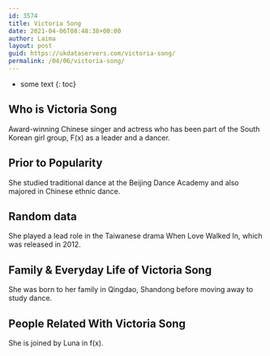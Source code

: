 ```yaml
---
id: 3574
title: Victoria Song
date: 2021-04-06T08:48:38+00:00
author: Laima
layout: post
guid: https://ukdataservers.com/victoria-song/
permalink: /04/06/victoria-song/
---
```


* some text
{: toc}


## Who is Victoria Song
                  
                  
                  
Award-winning Chinese singer and actress who has been part of the South Korean girl group, F(x) as a leader and a dancer.
                  
              
            
              
            
                
                
                
## Prior to Popularity
                  
                  
                  
She studied traditional dance at the Beijing Dance Academy and also majored in Chinese ethnic dance.
                  
              
            
              
            
                
                
                
## Random data
                  
                  
                  
She played a lead role in the Taiwanese drama When Love Walked In, which was released in 2012.
                  
              
            
              
            
                
                
                
## Family & Everyday Life of Victoria Song
                  
                  
                  
She was born to her family in Qingdao, Shandong before moving away to study dance.
                  
              
            
              
            
                
                
                
## People Related With Victoria Song
                  
                  
                  
She is joined by Luna in f(x).
                  
              
            
              
            
                
              
            
              
              
            
            
              
            
          
          
          